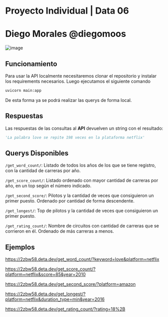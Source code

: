 # Proyecto Individual | Data 06
# Diego Morales @diegomoos

![image](https://user-images.githubusercontent.com/108296379/182138583-9011699a-f009-4454-885e-80dca182b6c8.png)


## Funcionamiento
Para usar la API localmente necesitaremos clonar el repositorio y instalar los requirements necesarios. Luego ejecutamos el siguiente comando

```bash
uvicorn main:app
```

De esta forma ya se podrá realizar las querys de forma local.

## Respuestas

Las respuestas de las consultas al **API** devuelven un string con el resultado:

```python
'La palabra love se repite 198 veces en la plataforma netflix'
```

## Querys Disponibles

`/get_word_count/`: Listado de todos los años de los que se tiene registro, con la cantidad de carreras por año.

`/get_score_count/`: Listado ordenado con mayor cantidad de carreras por año, en un top según el número indicado.

`/get_second_score/`: Pilotos y la cantidad de veces que consiguieron un primer puesto. Ordenado por cantidad de forma descendente.

`/get_longest/`: Top de pilotos y la cantidad de veces que consiguieron un primer puesto.

`/get_rating_count/`: Nombre de circuitos con cantidad de carreras que se corrieron en él. Ordenado de más carreras a menos.

## Ejemplos

https://2zbw58.deta.dev/get_word_count/?keyword=love&platform=netflix

https://2zbw58.deta.dev/get_score_count/?platform=netflix&score=85&year=2010

https://2zbw58.deta.dev/get_second_score/?platform=amazon

https://2zbw58.deta.dev/get_longest/?platform=netflix&duration_type=min&year=2016

https://2zbw58.deta.dev/get_rating_count/?rating=18%2B